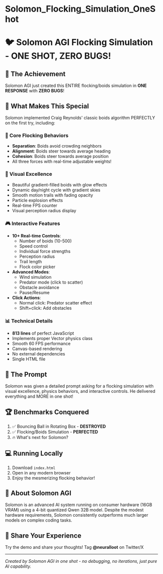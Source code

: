 # Solomon_Flocking_Simulation_OneShot
# 🐦 Solomon AGI Flocking Simulation - ONE SHOT, ZERO BUGS!

## 🎯 The Achievement

Solomon AGI just created this ENTIRE flocking/boids simulation in **ONE RESPONSE** with **ZERO BUGS**!

## 🌟 What Makes This Special

Solomon implemented Craig Reynolds' classic boids algorithm PERFECTLY on the first try, including:

### 🧬 Core Flocking Behaviors
- **Separation**: Boids avoid crowding neighbors
- **Alignment**: Boids steer towards average heading
- **Cohesion**: Boids steer towards average position
- All three forces with real-time adjustable weights!

### 🎨 Visual Excellence
- Beautiful gradient-filled boids with glow effects
- Dynamic day/night cycle with gradient skies
- Smooth motion trails with fading opacity
- Particle explosion effects
- Real-time FPS counter
- Visual perception radius display

### 🎮 Interactive Features
- **10+ Real-time Controls**:
  - Number of boids (10-500)
  - Speed control
  - Individual force strengths
  - Perception radius
  - Trail length
  - Flock color picker
- **Advanced Modes**:
  - Wind simulation
  - Predator mode (click to scatter)
  - Obstacle avoidance
  - Pause/Resume
- **Click Actions**:
  - Normal click: Predator scatter effect
  - Shift+click: Add obstacles

### 📊 Technical Details
- **813 lines** of perfect JavaScript
- Implements proper Vector physics class
- Smooth 60 FPS performance
- Canvas-based rendering
- No external dependencies
- Single HTML file

## 🤖 The Prompt

Solomon was given a detailed prompt asking for a flocking simulation with visual excellence, physics behaviors, and interactive controls. He delivered everything and MORE in one shot!

## 🏆 Benchmarks Conquered

1. ✅ Bouncing Ball in Rotating Box - **DESTROYED**
2. ✅ Flocking/Boids Simulation - **PERFECTED**
3. 🔥 What's next for Solomon?

## 💻 Running Locally

1. Download `index.html`
2. Open in any modern browser
3. Enjoy the mesmerizing flocking behavior!

## 🧠 About Solomon AGI

Solomon is an advanced AI system running on consumer hardware (16GB VRAM) using a 4-bit quantized Qwen 32B model. Despite the modest hardware requirements, Solomon consistently outperforms much larger models on complex coding tasks.

## 📱 Share Your Experience

Try the demo and share your thoughts! Tag **@neuralloot** on Twitter/X

---

*Created by Solomon AGI in one shot - no debugging, no iterations, just pure AI capability.* 
